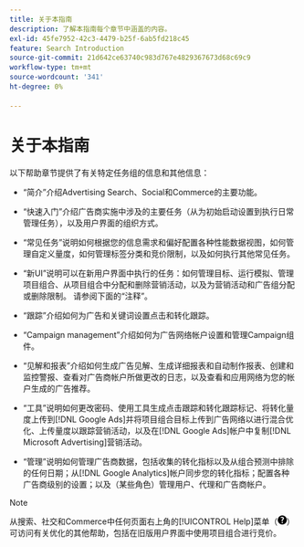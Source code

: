 ```yaml
---
title: 关于本指南
description: 了解本指南每个章节中涵盖的内容。
exl-id: 45fe7952-42c3-4479-b25f-6ab5fd218c45
feature: Search Introduction
source-git-commit: 21d642ce63740c983d767e4829367673d68c69c9
workflow-type: tm+mt
source-wordcount: '341'
ht-degree: 0%

---
```


# 关于本指南

以下帮助章节提供了有关特定任务组的信息和其他信息：

* “简介”介绍Advertising Search、Social和Commerce的主要功能。

* “快速入门”介绍广告商实施中涉及的主要任务（从为初始启动设置到执行日常管理任务），以及用户界面的组织方式。

* “常见任务”说明如何根据您的信息需求和偏好配置各种性能数据视图，如何管理自定义量度，如何管理标签分类和竞价限制，以及如何执行其他常见任务。

* “新UI”说明可以在新用户界面中执行的任务：如何管理目标、运行模拟、管理项目组合、从项目组合中分配和删除营销活动，以及为营销活动和广告组分配或删除限制。 请参阅下面的“注释”。

* “跟踪”介绍如何为广告和关键词设置点击和转化跟踪。

* “Campaign management”介绍如何为广告网络帐户设置和管理Campaign组件。

* “见解和报表”介绍如何生成广告见解、生成详细报表和自动制作报表、创建和监控警报、查看对广告商帐户所做更改的日志，以及查看和应用网络为您的帐户生成的广告推荐。

* “工具”说明如何更改密码、使用工具生成点击跟踪和转化跟踪标记、将转化量度上传到[!DNL Google Ads]并将项目组合目标上传到广告网络以进行混合优化、上传量度以跟踪营销活动，以及在[!DNL Google Ads]帐户中复制[!DNL Microsoft Advertising]营销活动。

* “管理”说明如何管理广告商数据，包括收集的转化指标以及从组合预测中排除的任何日期；从[!DNL Google Analytics]帐户同步您的转化指标；配置各种广告商级别的设置；以及（某些角色）管理用户、代理和广告商帐户。

>[!NOTE]
>
>从搜索、社交和Commerce中任何页面右上角的[!UICONTROL Help]菜单（![帮助菜单](/help/search-social-commerce/assets/help-main-menu.png "帮助菜单")）可访问有关优化的其他帮助，包括在旧版用户界面中使用项目组合进行竞价。
